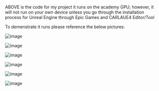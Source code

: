 
ABOVE is the code for my project it runs on the academy GPU; however, it will not run on your own device unless you go through the installation process for Unreal Engine through Epic Games and CARLAUE4 Editor/Tool

To demenstrate it runs please reference the below pictures:

![image](https://github.com/user-attachments/assets/3a6346fc-8f3d-44f3-9967-7f7505d244a6)


![image](https://github.com/user-attachments/assets/d28e321f-77b9-4eb7-81fc-922cb57623e1)


![image](https://github.com/user-attachments/assets/ef810e84-018f-45c1-bbfe-9bb153d22fed)

![image](https://github.com/user-attachments/assets/7fbc676a-f1d2-4a32-898d-efc9d67189d1)

![image](https://github.com/user-attachments/assets/8270fdff-d297-4ca9-bda2-8b340d790260)

![image](https://github.com/user-attachments/assets/4d1375dc-f2df-4b3f-b8ab-3b0935dca1cd)


